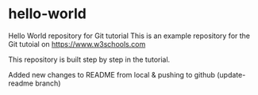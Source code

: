 # hello-world
Hello World repository for Git tutorial
This is an example repository for the Git tutoial on https://www.w3schools.com

This repository is built step by step in the tutorial.


Added new changes to README from local & pushing to github (update-readme branch)
